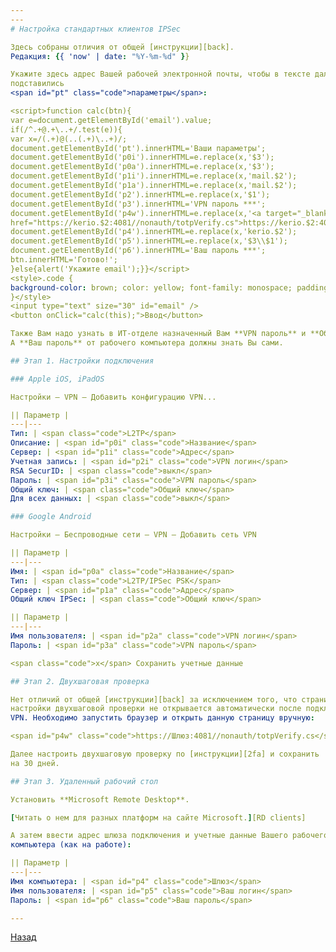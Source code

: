 ```yaml
---
---
# Настройка стандартных клиентов IPSec

Здесь собраны отличия от общей [инструкции][back].  
Редакция: {{ 'now' | date: "%Y-%m-%d" }}

Укажите здесь адрес Вашей рабочей электронной почты, чтобы в тексте далее
подставились  
<span id="pt" class="code">параметры</span>:

<script>function calc(btn){
var e=document.getElementById('email').value;
if(/^.+@.+\..+/.test(e)){
var x=/(.+)@(..(.+)\..+)/;
document.getElementById('pt').innerHTML='Ваши параметры';
document.getElementById('p0i').innerHTML=e.replace(x,'$3');
document.getElementById('p0a').innerHTML=e.replace(x,'$3');
document.getElementById('p1i').innerHTML=e.replace(x,'mail.$2');
document.getElementById('p1a').innerHTML=e.replace(x,'mail.$2');
document.getElementById('p2').innerHTML=e.replace(x,'$1');
document.getElementById('p3').innerHTML='VPN пароль ***';
document.getElementById('p4w').innerHTML=e.replace(x,'<a target="_blank"
href="https://kerio.$2:4081//nonauth/totpVerify.cs">https://kerio.$2:4081//nonauth/totpVerify.cs</a>');
document.getElementById('p4').innerHTML=e.replace(x,'kerio.$2');
document.getElementById('p5').innerHTML=e.replace(x,'$3\\$1');
document.getElementById('p6').innerHTML='Ваш пароль ***';
btn.innerHTML='Готово!';
}else{alert('Укажите email');}}</script>
<style>.code {
background-color: brown; color: yellow; font-family: monospace; padding: 5px 15px;
}</style>
<input type="text" size="30" id="email" />
<button onClick="calc(this);">Ввод</button>

Также Вам надо узнать в ИТ-отделе назначенный Вам **VPN пароль** и **Общий ключ**.  
А **Ваш пароль** от рабочего компьютера должны знать Вы сами.

## Этап 1. Настройки подключения

### Apple iOS, iPadOS

Настройки – VPN – Добавить конфигурацию VPN...

|| Параметр |
---|---
Тип: | <span class="code">L2TP</span>
Описание: | <span id="p0i" class="code">Название</span>
Сервер: | <span id="p1i" class="code">Адрес</span>
Учетная запись: | <span id="p2i" class="code">VPN логин</span>
RSA SecurID: | <span class="code">выкл</span>
Пароль: | <span id="p3i" class="code">VPN пароль</span>
Общий ключ: | <span class="code">Общий ключ</span>
Для всех данных: | <span class="code">выкл</span>

### Google Android

Настройки – Беспроводные сети – VPN – Добавить сеть VPN

|| Параметр |
---|---
Имя: | <span id="p0a" class="code">Название</span>
Тип: | <span class="code">L2TP/IPSec PSK</span>
Сервер: | <span id="p1a" class="code">Адрес</span>
Общий ключ IPSec: | <span class="code">Общий ключ</span>

|| Параметр |
---|---
Имя пользователя: | <span id="p2a" class="code">VPN логин</span>
Пароль: | <span id="p3a" class="code">VPN пароль</span>

<span class="code">x</span> Сохранить учетные данные

## Этап 2. Двухшаговая проверка

Нет отличий от общей [инструкции][back] за исключением того, что страница
настройки двухшаговой проверки не открывается автоматически после подключения
VPN. Необходимо запустить браузер и открыть данную страницу вручную:

<span id="p4w" class="code">https://Шлюз:4081//nonauth/totpVerify.cs</span>

Далее настроить двухшаговую проверку по [инструкции][2fa] и сохранить
на 30 дней.

## Этап 3. Удаленный рабочий стол

Установить **Microsoft Remote Desktop**.

[Читать о нем для разных платформ на сайте Microsoft.][RD clients]

А затем ввести адрес шлюза подключения и учетные данные Вашего рабочего
компьютера (как на работе):

|| Параметр |
---|---
Имя компьютера: | <span id="p4" class="code">Шлюз</span>
Имя пользователя: | <span id="p5" class="code">Ваш логин</span>
Пароль: | <span id="p6" class="code">Ваш пароль</span>

---
```


[Назад][back]

[2fa]: /vpn/2fa "Настройка двухшаговой проверки"
[RD clients]: https://docs.microsoft.com/ru-ru/windows-server/remote/remote-desktop-services/clients/remote-desktop-clients "Клиенты RDP"
[back]: /vpn "Основная инструкция"
